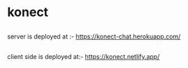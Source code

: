 # konect

##
server is deployed at :-
https://konect-chat.herokuapp.com/

##
client side is deployed at:-
https://konect.netlify.app/
